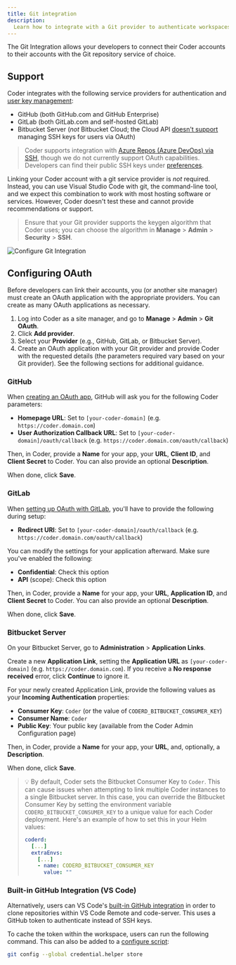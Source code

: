 ```yaml
---
title: Git integration
description:
  Learn how to integrate with a Git provider to authenticate workspaces.
---
```


The Git Integration allows your developers to connect their Coder accounts to
their accounts with the Git repository service of choice.

## Support

Coder integrates with the following service providers for authentication and
[user key management](../workspaces/preferences#linked-accounts):

- GitHub (both GitHub.com and GitHub Enterprise)
- GitLab (both GitLab.com and self-hosted GitLab)
- Bitbucket Server (_not_ Bitbucket Cloud; the Cloud API <a
  href="https://jira.atlassian.com/browse/BCLOUD-17762" target="_blank"
  rel="noreferrer noopener">doesn't support</a> managing SSH keys for users via
  OAuth)

> Coder supports integration with
> [Azure Repos (Azure DevOps) via SSH](https://docs.microsoft.com/en-us/azure/devops/repos/git/use-ssh-keys-to-authenticate?view=azure-devops#step-2--add-the-public-key-to-azure-devops-servicestfs),
> though we do not currently support OAuth capabilities. Developers can find
> their public SSH keys under [preferences](../workspaces/preferences.md).

Linking your Coder account with a git service provider is _not_ required.
Instead, you can use Visual Studio Code with git, the command-line tool, and we
expect this combination to work with most hosting software or services. However,
Coder doesn't test these and cannot provide recommendations or support.

> Ensure that your Git provider supports the keygen algorithm that Coder uses;
> you can choose the algorithm in **Manage** > **Admin** > **Security** >
> **SSH**.

![Configure Git Integration](../assets/admin/git-admin.png)

## Configuring OAuth

Before developers can link their accounts, you (or another site manager) must
create an OAuth application with the appropriate providers. You can create as
many OAuth applications as necessary.

1. Log into Coder as a site manager, and go to **Manage** > **Admin** > **Git
   OAuth**.
1. Click **Add provider**.
1. Select your **Provider** (e.g., GitHub, GitLab, or Bitbucket Server).
1. Create an OAuth application with your Git provider and provide Coder with the
   requested details (the parameters required vary based on your Git provider).
   See the following sections for additional guidance.

### GitHub

When <a
href="https://developer.github.com/apps/building-oauth-apps/creating-an-oauth-app/"
target="_blank" rel="noreferrer noopener">creating an OAuth app</a>, GitHub will
ask you for the following Coder parameters:

- **Homepage URL**: Set to `[your-coder-domain]` (e.g.
  `https://coder.domain.com`)
- **User Authorization Callback URL**: Set to
  `[your-coder-domain]/oauth/callback` (e.g.
  `https://coder.domain.com/oauth/callback`)

Then, in Coder, provide a **Name** for your app, your **URL**, **Client ID**,
and **Client Secret** to Coder. You can also provide an optional
**Description**.

When done, click **Save**.

### GitLab

When <a href="https://docs.gitlab.com/ee/integration/oauth_provider.html"
target="_blank" rel="noreferrer noopener">setting up OAuth with GitLab</a>,
you'll have to provide the following during setup:

- **Redirect URI**: Set to `[your-coder-domain]/oauth/callback` (e.g.
  `https://coder.domain.com/oauth/callback`)

You can modify the settings for your application afterward. Make sure you've
enabled the following:

- **Confidential**: Check this option
- **API** (scope): Check this option

Then, in Coder, provide a **Name** for your app, your **URL**, **Application
ID**, and **Client Secret** to Coder. You can also provide an optional
**Description**.

When done, click **Save**.

### Bitbucket Server

On your Bitbucket Server, go to **Administration** > **Application Links**.

Create a new **Application Link**, setting the **Application URL** as
`[your-coder-domain]` (e.g. `https://coder.domain.com`). If you receive a **No
response received** error, click **Continue** to ignore it.

For your newly created Application Link, provide the following values as your
**Incoming Authentication** properties:

- **Consumer Key**: `Coder` (or the value of `CODERD_BITBUCKET_CONSUMER_KEY`)
- **Consumer Name**: `Coder`
- **Public Key**: Your public key (available from the Coder Admin Configuration
  page)

Then, in Coder, provide a **Name** for your app, your **URL**, and, optionally,
a **Description**.

When done, click **Save**.

> 💡 By default, Coder sets the Bitbucket Consumer Key to `Coder`. This can
> cause issues when attempting to link multiple Coder instances to a single
> Bitbucket server. In this case, you can override the Bitbucket Consumer Key by
> setting the environment variable `CODERD_BITBUCKET_CONSUMER_KEY` to a unique
> value for each Coder deployment. Here's an example of how to set this in your
> Helm values:
>
> ```yaml
> coderd:
>   [...]
>   extraEnvs:
>     [...]
>     - name: CODERD_BITBUCKET_CONSUMER_KEY
>       value: ""
> ```

### Built-in GitHub Integration (VS Code)

Alternatively, users can VS Code's
[built-in GitHub integration](https://code.visualstudio.com/docs/sourcecontrol/github)
in order to clone repositories within VS Code Remote and code-server. This uses
a GitHub token to authenticate instead of SSH keys.

To cache the token within the workspace, users can run the following command.
This can also be added to a [configure script](../images/configure.md):

```sh
git config --global credential.helper store
```
